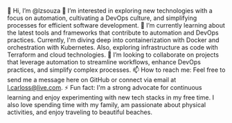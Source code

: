 👋 Hi, I’m @lzsouza
👀 I’m interested in exploring new technologies with a focus on automation, cultivating a DevOps culture, and simplifying processes for efficient software development.
🌱 I’m currently learning about the latest tools and frameworks that contribute to automation and DevOps practices. Currently, I'm diving deep into containerization with Docker and orchestration with Kubernetes. Also, exploring infrastructure as code with Terraform and cloud technologies.
💞️ I’m looking to collaborate on projects that leverage automation to streamline workflows, enhance DevOps practices, and simplify complex processes.
📫 How to reach me: Feel free to send me a message here on GitHub or connect via email at l.carloss@live.com.
⚡ Fun fact: I'm a strong advocate for continuous learning and enjoy experimenting with new tech stacks in my free time. I also love spending time with my family, am passionate about physical activities, and enjoy traveling to beautiful beaches.


<!---
lzsouza/lzsouza is a ✨ special ✨ repository because its `README.md` (this file) appears on your GitHub profile.
You can click the Preview link to take a look at your changes.
--->
